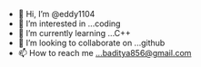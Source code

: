 - 👋 Hi, I’m @eddy1104
- 👀 I’m interested in ...coding
- 🌱 I’m currently learning ...C++
- 💞️ I’m looking to collaborate on ...github
- 📫 How to reach me ...baditya856@gmail.com

<!---
eddy1104/eddy1104 is a ✨ special ✨ repository because its `README.md` (this file) appears on your GitHub profile.
You can click the Preview link to take a look at your changes.
--->
